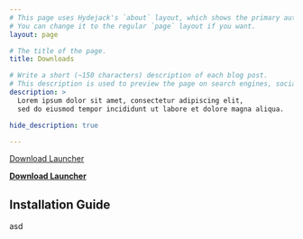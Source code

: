 ```yaml
---
# This page uses Hydejack's `about` layout, which shows the primary author's picture and about text at the top.
# You can change it to the regular `page` layout if you want.
layout: page

# The title of the page.
title: Downloads

# Write a short (~150 characters) description of each blog post.
# This description is used to preview the page on search engines, social media, etc.
description: >
  Lorem ipsum dolor sit amet, consectetur adipiscing elit,
  sed do eiusmod tempor incididunt ut labore et dolore magna aliqua.

hide_description: true

---
```


<!-- Place this tag where you want the button to render. -->
<a class="github-button" href="https://hmason55.github.com/downloads/launcher.zip" data-icon="octicon-cloud-download" data-size="large" aria-label="Download From the Dregs Game Launcher">Download Launcher</a>

[**Download Launcher**](/downloads/launcher.zip)


## Installation Guide

asd

<!-- Place this tag in your head or just before your close body tag. -->
<script async defer src="https://buttons.github.io/buttons.js"></script>
